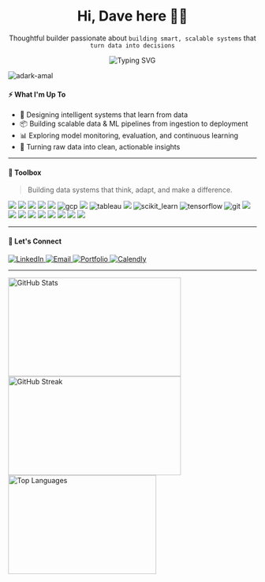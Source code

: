 
<h1 align="center">Hi, Dave here 👋🏽</h1>
<p align="center">
  Thoughtful builder passionate about <code>building smart, scalable systems</code> that <code>turn data into decisions</code>
</p>

<p align="center">
  <img src="https://readme-typing-svg.demolab.com?font=Fira+Code&duration=3000&pause=1000&color=F97316&center=true&vCenter=true&width=440&lines=AI+Engineer;Data+Scientist;Building+Impactful+Projects" alt="Typing SVG" />
</p>

<p align="left"> <img src="https://komarev.com/ghpvc/?username=adark-amal&label=Profile%20views&color=0e75b6&style=flat" alt="adark-amal" /> </p>

#### ⚡️ What I'm Up To
- 🤖 Designing intelligent systems that learn from data  
- 📦 Building scalable data & ML pipelines from ingestion to deployment  
- 📊 Exploring model monitoring, evaluation, and continuous learning  
- 🧼 Turning raw data into clean, actionable insights

---

#### 🧰 Toolbox

> Building data systems that think, adapt, and make a difference.

<p align="left">
  <img src="https://img.shields.io/badge/Python-3670A0?style=for-the-badge&logo=python&logoColor=ffdd54"/>
  <img src="https://img.shields.io/badge/Airflow-017CEE?style=for-the-badge&logo=apacheairflow&logoColor=white"/>
  <img src="https://img.shields.io/badge/FastAPI-05998C?style=for-the-badge&logo=fastapi&logoColor=white"/>
  <img src="https://img.shields.io/badge/Docker-0db7ed?style=for-the-badge&logo=docker&logoColor=white"/>
  <img src="https://img.shields.io/badge/AWS-FF9900?style=for-the-badge&logo=amazonaws&logoColor=white"/>
  <img src="https://img.shields.io/badge/GoogleCloud-%234285F4.svg?style=for-the-badge&logo=google-cloud&logoColor=white" alt="gcp"/>
  <img src="https://img.shields.io/badge/MLflow-102C55?style=for-the-badge&logo=mlflow&logoColor=white"/>
  <img src="https://img.shields.io/badge/-Tableau-87CEFA?logo=tableau&logoColor=E97627&style=for-the-badge" alt="tableau"/>
  <img src="https://img.shields.io/badge/PyTorch-%23EE4C2C.svg?style=for-the-badge&logo=PyTorch&logoColor=white"/>
  <img src="https://img.shields.io/badge/scikit--learn-%23F7931E.svg?style=for-the-badge&logo=scikit-learn&logoColor=white" alt="scikit_learn"/>
  <img src="https://img.shields.io/badge/TensorFlow-%23FF6F00.svg?style=for-the-badge&logo=TensorFlow&logoColor=white" alt="tensorflow"/>
  <img src="https://img.shields.io/badge/git-%23F05033.svg?style=for-the-badge&logo=git&logoColor=white" alt="git"/>
  <img src="https://img.shields.io/badge/Streamlit-FF4B4B?style=for-the-badge&logo=streamlit&logoColor=white"/>
  <img src="https://img.shields.io/badge/SQL-025E8C?style=for-the-badge&logo=sqlite&logoColor=white"/>
  <img src="https://img.shields.io/badge/Spark-E25A1C?style=for-the-badge&logo=apachespark&logoColor=white"/>
  <img src="https://img.shields.io/badge/Evidently_AI-663399?style=for-the-badge&logo=fastapi&logoColor=white"/>
  <img src="https://img.shields.io/badge/dbt-FF694B?style=for-the-badge&logo=dbt&logoColor=white"/>
  <img src="https://img.shields.io/badge/LLM-Purple?style=for-the-badge&logo=opsgenie&logoColor=white"/>
  <img src="https://img.shields.io/badge/LangChain-000000?style=for-the-badge&logo=chainlink&logoColor=white"/>
  <img src="https://img.shields.io/badge/HuggingFace-FCC72E?style=for-the-badge&logo=huggingface&logoColor=black"/>
  <img src="https://img.shields.io/badge/OpenAI-412991?style=for-the-badge&logo=openai&logoColor=white"/>
</p>

---

#### 🔗 Let's Connect
<p align="left">
  <a href="https://www.linkedin.com/in/d-adark/">
    <img src="https://img.shields.io/badge/LinkedIn-blue?style=flat&logo=linkedin" alt="LinkedIn"/>
  </a>
  <a href="mailto:davidwyse48@gmail.com">
    <img src="https://img.shields.io/badge/Gmail-Email_Dave-D14836?style=flat&logo=gmail&logoColor=white" alt="Email"/>
  </a>
  <a href="https://www.credly.com/users/david_adarkwah">
    <img src="https://img.shields.io/badge/Portfolio-visit-informational?style=flat&logo=internet-explorer" alt="Portfolio"/>
  </a>
  <a href="https://calendly.com/d-adark/30min">
    <img src="https://img.shields.io/badge/Schedule-Meet-blue?style=flat&logo=calendly" alt="Calendly"/>
  </a>
</p>

---

<div align="left">
  <img src="https://github-readme-stats.vercel.app/api?username=adark-d&show_icons=true&locale=en" alt="GitHub Stats" width="350" height="200"/>
  <img src="https://github-readme-streak-stats-eight.vercel.app?user=adark-d&layout=compact" alt="GitHub Streak" width="350" height="200"/>
  <img src="https://github-readme-stats.vercel.app/api/top-langs/?username=adark-d&layout=compact" alt="Top Languages" width="300" height="200"/>
</div>



